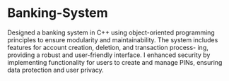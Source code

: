 # Banking-System

Designed a banking system in C++ using object-oriented programming principles to ensure modularity and maintainability. The system includes features for account creation, deletion, and transaction process- ing, providing a robust and user-friendly interface. I enhanced security by implementing functionality for users to create and manage PINs, ensuring data protection and user privacy.
